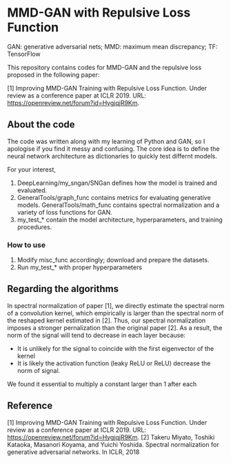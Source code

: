 # MMD-GAN with Repulsive Loss Function
GAN: generative adversarial nets; MMD: maximum mean discrepancy; TF: TensorFlow

This repository contains codes for MMD-GAN and the repulsive loss proposed in the following paper:

[1] Improving MMD-GAN Training with Repulsive Loss Function.  Under review as a conference paper at ICLR 2019. URL: https://openreview.net/forum?id=HygjqjR9Km.

## About the code
The code was written along with my learning of Python and GAN, so I apologise if you find it messy and confusing. The core idea is to define the neural network architecture as dictionaries to quickly test differnt models.

For your interest,
1. DeepLearning/my_sngan/SNGan defines how the model is trained and evaluated. 
2. GeneralTools/graph_func contains metrics for evaluating generative models. GeneralTools/math_func contains spectral normalization and a variety of loss functions for GAN.
3. my_test_* contain the model architecture, hyperparameters, and training procedures. 

### How to use
1. Modify misc_func accordingly; download and prepare the datasets.
2. Run my_test_* with proper hyperparameters

## Regarding the algorithms
In spectral normalization of paper [1], we directly estimate the spectral norm of a convolution kernel, which empirically is larger than the spectral norm of the reshaped kernel estimated in [2]. Thus, our spectral normalization imposes a stronger pernalization than the original paper [2]. As a result, the norm of the signal will tend to decrease in each layer because:
- It is unlikely for the signal to coincide with the first eigenvector of the kernel
- It is likely the activation function (leaky ReLU or ReLU) decrease the norm of signal. 

We found it essential to multiply a constant larger than 1 after each 


## Reference
[1] Improving MMD-GAN Training with Repulsive Loss Function.  Under review as a conference paper at ICLR 2019. URL: https://openreview.net/forum?id=HygjqjR9Km.
[2] Takeru Miyato, Toshiki Kataoka, Masanori Koyama, and Yuichi Yoshida. Spectral normalization
for generative adversarial networks. In ICLR, 2018
